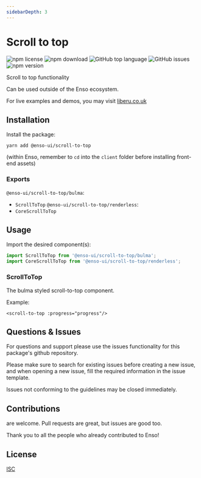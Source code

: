 ```yaml
---
sidebarDepth: 3
---
```


# Scroll to top

![npm license](https://img.shields.io/npm/l/@enso-ui/scroll-to-top.svg) 
![npm download](https://img.shields.io/npm/dm/@enso-ui/scroll-to-top.svg) 
![GitHub top language](https://img.shields.io/github/languages/top/enso-ui/scroll-to-top.svg) 
![GitHub issues](https://img.shields.io/github/issues/enso-ui/scroll-to-top.svg) 
![npm version](https://img.shields.io/npm/v/@enso-ui/scroll-to-top.svg) 

Scroll to top functionality

Can be used outside of the Enso ecosystem.

For live examples and demos, you may visit [liberu.co.uk](https://www.liberu.co.uk)

## Installation

Install the package:
```
yarn add @enso-ui/scroll-to-top
```

(within Enso, remember to `cd` into the `client` folder before installing front-end assets)

### Exports

`@enso-ui/scroll-to-top/bulma`:
- `ScrollToTop`
`@enso-ui/scroll-to-top/renderless`:
- `CoreScrollToTop`

## Usage

Import the desired component(s):
```js
import ScrollToTop from '@enso-ui/scroll-to-top/bulma';
import CoreScrollToTop from '@enso-ui/scroll-to-top/renderless';
```

### ScrollToTop
The bulma styled scroll-to-top component. 

Example:
```vue
<scroll-to-top :progress="progress"/>
```

## Questions & Issues

For questions and support please use the issues functionality
for this package's github repository.

Please make sure to search for existing issues before creating a new issue,
and when opening a new issue, fill the required information in the issue template.

Issues not conforming to the guidelines may be closed immediately.

## Contributions

are welcome. Pull requests are great, but issues are good too.

Thank you to all the people who already contributed to Enso!

## License

[ISC](https://opensource.org/licenses/ISC)
